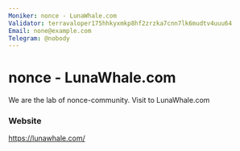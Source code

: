 ```yaml
---
Moniker: nonce - LunaWhale.com
Validator: terravaloper175hhkyxmkp8hf2zrzka7cnn7lk6mudtv4uuu64
Email: none@example.com
Telegram: @nobody
---
```


# nonce - LunaWhale.com

We are the lab of nonce-community. Visit to LunaWhale.com

### Website

https://lunawhale.com/

